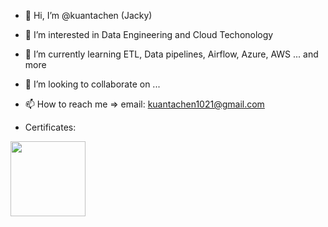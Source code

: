 - 👋 Hi, I’m @kuantachen (Jacky)
- 👀 I’m interested in Data Engineering and Cloud Techonology
- 🌱 I’m currently learning ETL, Data pipelines, Airflow, Azure, AWS ... and more
- 💞️ I’m looking to collaborate on ...
- 📫 How to reach me => email: kuantachen1021@gmail.com

- Certificates: 
<img src="https://images.credly.com/size/680x680/images/be8fcaeb-c769-4858-b567-ffaaa73ce8cf/image.png" width="120" height="120">

<!---
kuantachen/kuantachen is a ✨ special ✨ repository because its `README.md` (this file) appears on your GitHub profile.
You can click the Preview link to take a look at your changes.
--->
